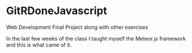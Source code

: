 # GitRDoneJavascript
Web Development Final Project along with other exercises

In the last few weeks of the class I taught myself the Meteor.js framework and this is what came of it.


